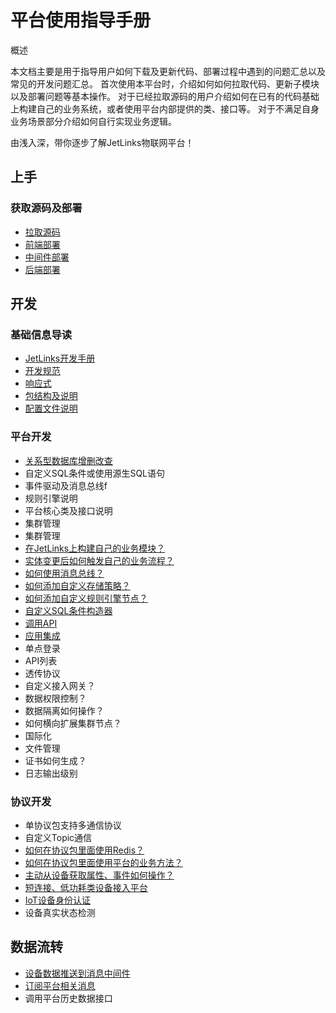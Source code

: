 # 平台使用指导手册

<div class='explanation primary'>
<p class='explanation-title-warp'>
  <span class='iconfont icon-bangzhu explanation-icon'></span>
  <span class='explanation-title font-weight'>概述</span>
</p>
  <p>本文档主要是用于指导用户如何下载及更新代码、部署过程中遇到的问题汇总以及常见的开发问题汇总。 首次使用本平台时，介绍如何如何拉取代码、更新子模块以及部署问题等基本操作。 
对于已经拉取源码的用户介绍如何在已有的代码基础上构建自己的业务系统，或者使用平台内部提供的类、接口等。
对于不满足自身业务场景部分介绍如何自行实现业务逻辑。</p>
  <p>由浅入深，带你逐步了解JetLinks物联网平台！</p>
</div>

## 上手

### 获取源码及部署

- <a target='_self' href='/dev-guide/pull-code.html'>
   拉取源码</a>
- <a target='_self' href='/dev-guide/ui-deploy.html'>
   前端部署</a>
- <a target='_self' href='/dev-guide/middleware-deploy.html'>
   中间件部署</a>
- <a target='_self' href='/dev-guide/java-deploy.html'>
   后端部署</a>


[//]: # (- 创建产品和设备)

[//]: # (- 设备接入和上报数据)

[//]: # (- 数据存储时序数据库)

[//]: # (- 平台下发指令)

[//]: # (- 为产品定义物模型)

[//]: # (- 建立设备与平台的连接)

[//]: # (- 设备接收平台指令)

[//]: # (## 使用)

[//]: # ()
[//]: # (### 系统管理)

[//]: # (- <a target='_self' href='/System_settings/System_user_management.html'>)

[//]: # (  用户管理</a>)

[//]: # (- <a target='_self' href='/System_settings/System_org_management.html'>)

[//]: # (  组织管理</a>)

[//]: # (- <a target='_self' href='/System_settings/System_role_management.html'>)

[//]: # (  角色管理</a>)

[//]: # (- <a target='_self' href='/System_settings/System_menu_management.html'>)

[//]: # (  菜单管理</a>)

[//]: # (- <a target='_self' href='/System_settings/System_authentication_management.html'>)

[//]: # (  权限管理</a>)

[//]: # (- <a target='_self' href='/System_settings/System_relation_configuration.html'>)

[//]: # (  关系配置</a>)

[//]: # (- <a target='_self' href='/System_settings/System_datasource_management.html'>)

[//]: # (  数据源管理</a>)

[//]: # (- <a target='_self' href='/System_settings/System_api_configuration.html'>)

[//]: # (  API配置</a>)

[//]: # (- <a target='_self' href='/System_settings/System_application_management.html'>)

[//]: # (  应用管理</a>)

[//]: # ()
[//]: # (### 设备管理)

[//]: # ()
[//]: # (- <a target='_self' href='/Device_access/Create_product3.1.html'>)

[//]: # (  创建产品</a>)

[//]: # (- <a target='_self' href='/Device_access/Create_Device3.2.html'>)

[//]: # (  创建设备</a>)

[//]: # (- <a target='_self' href='/device_management/product4.1_thing_model.html'>)

[//]: # (  物模型</a>)

[//]: # (- <a target='_self' href='/device_management/product4.1_device_function.html'>)

[//]: # (   设备功能</a>)

[//]: # (- <a target='_self' href='/device_management/product4.1_device_diagnose.html'>)

[//]: # (   设备诊断</a>)

[//]: # (- 在线解析)

[//]: # (- <a target='_self' href='/Device_access/Create_gateways_and_sub_devices3.3.html'>)

[//]: # (  网关设备和网关子设备</a>)

[//]: # ()
[//]: # (### 数据采集)

[//]: # ()
[//]: # (- 数据采集)

[//]: # (- 综合查询)

[//]: # ()
[//]: # (### 规则引擎)

[//]: # ()
[//]: # (- <a target='_self' href='/dev-guide/rule-editor.html'>)

[//]: # (  规则编排</a>)

[//]: # (- <a target='_self' href='/dev-guide/scene-link.html'>)

[//]: # (  场景联动</a>)

[//]: # (- <a target='_self' href='/dev-guide/data-flow.html'>)

[//]: # (  数据流转</a>)

[//]: # (- 数据流转方案对比)

[//]: # (- 设置数据流转规则)

[//]: # (- <a target='_self' href='/dev-guide/reactor-ql.html'>)

[//]: # (  ReactorQL表达式</a>)

[//]: # (- 数据格式)

[//]: # ()
[//]: # (### 告警中心)

[//]: # (- <a target='_self' href='/Alarm_Center/Alarm_base_configuration.html'>)

[//]: # (  基础配置</a>)

[//]: # (- <a target='_self' href='/Alarm_Center/Alarm_configuration.html'>)

[//]: # (  告警配置</a>)

[//]: # (- <a target='_self' href='/Alarm_Center/Alarm_records.html'>)

[//]: # (  告警记录</a>)

[//]: # ()
[//]: # (### 运维管理)

[//]: # (- <a target='_self' href='/Mocha_ITOM/Device_access_gateway.html'>)

[//]: # (  设备接入网关</a>)

[//]: # (- <a target='_self' href='/Mocha_ITOM/protocol_management.html'>)

[//]: # (  协议管理</a>)

[//]: # (- <a target='_self' href='/Mocha_ITOM/log_management.html'>)

[//]: # (  日志管理</a>)

[//]: # (- <a target='_self' href='/Mocha_ITOM/network_components.html'>)

[//]: # (  网络组件</a>)

[//]: # (- <a target='_self' href='/Mocha_ITOM/certificate_management.html'>)

[//]: # (  证书管理</a>)

[//]: # (- <a target='_self' href='/Mocha_ITOM/streaming_media_service.html'>)

[//]: # (  流媒体服务</a>)

[//]: # (- <a target='_self' href='/Mocha_ITOM/remote_upgrade.html'>)

[//]: # (  远程升级</a>)

[//]: # ()
[//]: # (### 北向输出)

[//]: # ()
[//]: # (- <a target='_self' href='/Northbound_output/Northbound_output8_DuerOS.html'>)

[//]: # (  DuerOS</a>)

[//]: # (- <a target='_self' href='/Northbound_output/Northbound_output8_aliyun.html'>)

[//]: # (  阿里云</a>)

[//]: # ()
[//]: # (### 通知管理)

[//]: # ()
[//]: # (- 通知配置)

[//]: # (- 通知模板)

[//]: # ()
[//]: # (### 视频中心)

[//]: # ()
[//]: # (- <a target='_self' href='/Video_Center/Video_equipment10_device.html'>)

[//]: # (  视频设备</a>)

[//]: # (- <a target='_self' href='/Video_Center/Split_screen.html'>)

[//]: # (  分屏展示</a>)

[//]: # (- <a target='_self' href='/Video_Center/National_standard_cascade.html'>)

[//]: # (  国标级联</a>)

[//]: # ()
[//]: # (### 数据流转)

[//]: # ()
[//]: # (- 数据上报服务器)

[//]: # (- <a target='_self' href='/dev-guide/push-to-message-middleware.html'>)

[//]: # (   设备数据推送到消息中间件</a>)

[//]: # (- <a target='_self' href='/dev-guide/subs-platform-message.html'>)

[//]: # (   订阅平台相关消息</a>)

[//]: # (- 调用平台历史数据接口)

## 开发

### 基础信息导读
- <a target="" href="/dev-guide/start.html">JetLinks开发手册</a>
- <a target="" href="/dev-guide/specification.html">开发规范</a>
- <a target="" href="/dev-guide/reactor.html">响应式</a>
- <a target="" href="/dev-guide/package-structure.html">包结构及说明</a>
- <a target="" href="/dev-guide/config-info.html">配置文件说明</a>

### 平台开发
- <a target="" href="/dev-guide/crud.html">关系型数据库增删改查</a>
- 自定义SQL条件或使用源生SQL语句
- 事件驱动及消息总线f
- 规则引擎说明
- 平台核心类及接口说明
- 集群管理
- 集群管理
- <a target='_self' href='/dev-guide/custom-code-guide.html'>
   在JetLinks上构建自己的业务模块？</a>
- <a target='_self' href='/dev-guide/jetlinks-event-listener.html'>
   实体变更后如何触发自己的业务流程？</a>
- <a target='_self' href='/dev-guide/subscribe-device-message.html'>
   如何使用消息总线？</a>
- <a target='_self' href='/dev-guide/custom-storage-strategy.html'>
  如何添加自定义存储策略？</a>
- <a target='_self' href='/dev-guide/rule-engine.html'>
  如何添加自定义规则引擎节点？</a>
- <a target='_self' href='/dev-guide/diy-term-builder.html'>
  自定义SQL条件构造器</a>
- <a target='_self' href='/dev-guide/request-jetlinks-interface.html'>
   调用API</a>
- <a target='_self' href='/dev-guide/application-integration.html'>
   应用集成</a>
- 单点登录
- API列表
- 透传协议
- 自定义接入网关？
- 数据权限控制？
- 数据隔离如何操作？
- 如何横向扩展集群节点？
- 国际化
- 文件管理
- 证书如何生成？
- 日志输出级别

### 协议开发

- 单协议包支持多通信协议
- 自定义Topic通信
- <a target='_self' href='/dev-guide/protocol-redis.html'>
  如何在协议包里面使用Redis？</a>
- <a target='_self' href='/dev-guide/jetlinks-protocol-use-business-method.html'>
  如何在协议包里面使用平台的业务方法？</a>
- <a target='_self' href='/dev-guide/poll-device-data.html'>
   主动从设备获取属性、事件如何操作？</a>
- <a target='_self' href='/dev-guide/sort-link.html'>
   短连接、低功耗类设备接入平台 </a>
- <a target='_self' href='/dev-guide/IoT_device_identity_authentication.html'>
   IoT设备身份认证</a>
- 设备真实状态检测

## 数据流转

- <a target='_self' href='/dev-guide/push-to-message-middleware.html'>
   设备数据推送到消息中间件</a>
- <a target='_self' href='/dev-guide/subs-platform-message.html'>
   订阅平台相关消息</a>
- 调用平台历史数据接口

[//]: # (## 系统压力测试)

[//]: # ()

[//]: # (- 压测场景)

[//]: # (- 压测脚本)

[//]: # (- 模拟并发)